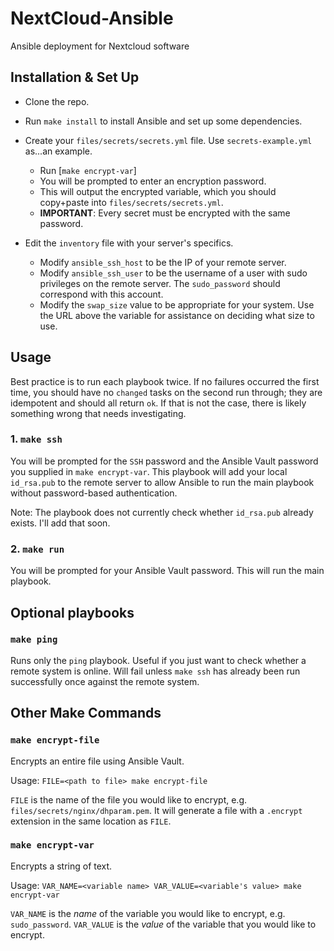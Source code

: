 # NextCloud-Ansible

Ansible deployment for Nextcloud software

## Installation & Set Up

- Clone the repo.

- Run `make install` to install Ansible and set up some dependencies.

- Create your `files/secrets/secrets.yml` file. Use `secrets-example.yml` as...an example.
  - Run [`make encrypt-var`]
  - You will be prompted to enter an encryption password.
  - This will output the encrypted variable, which you should copy+paste into `files/secrets/secrets.yml`.
  - __IMPORTANT__: Every secret must be encrypted with the same password.

- Edit the `inventory` file with your server's specifics.
  - Modify `ansible_ssh_host` to be the IP of your remote server.
  - Modify `ansible_ssh_user` to be the username of a user with sudo privileges on the remote server. The `sudo_password` should correspond with this account.
  - Modify the `swap_size` value to be appropriate for your system. Use the URL above the variable for assistance on deciding what size to use.

## Usage

Best practice is to run each playbook twice. If no failures occurred the first time, you should have no `changed` tasks on the second run through; they are idempotent and should all return `ok`. If that is not the case, there is likely something wrong that needs investigating.

### 1. `make ssh`

You will be prompted for the `SSH` password and the Ansible Vault password you supplied in `make encrypt-var`. This playbook will add your local `id_rsa.pub` to the remote server to allow Ansible to run the main playbook without password-based authentication.

Note: The playbook does not currently check whether `id_rsa.pub` already exists. I'll add that soon.

### 2. `make run`

You will be prompted for your Ansible Vault password. This will run the main playbook.

## Optional playbooks

### `make ping`

Runs only the `ping` playbook. Useful if you just want to check whether a remote system is online. Will fail unless `make ssh` has already been run successfully once against the remote system.

## Other Make Commands

### `make encrypt-file`

Encrypts an entire file using Ansible Vault.

Usage: `FILE=<path to file> make encrypt-file`

`FILE` is the name of the file you would like to encrypt, e.g. `files/secrets/nginx/dhparam.pem`. It will generate a file with a `.encrypt` extension in the same location as `FILE`.

### `make encrypt-var`

Encrypts a string of text.

Usage: `VAR_NAME=<variable name> VAR_VALUE=<variable's value> make encrypt-var`

`VAR_NAME` is the _name_ of the variable you would like to encrypt, e.g. `sudo_password`. `VAR_VALUE` is the _value_ of the variable that you would like to encrypt.
